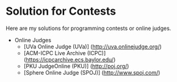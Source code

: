 Solution for Contests
=====================

Here are my solutions for programming contests or online judges.

* Online Judges
  * [UVa Online Judge (UVa)] (http://uva.onlinejudge.org/)
  * [ACM-ICPC Live Archive (ICPC)] (https://icpcarchive.ecs.baylor.edu/)
  * [PKU JudgeOnline (PKU)] (http://poj.org/)
  * [Sphere Online Judge (SPOJ)] (http://www.spoj.com/)
